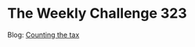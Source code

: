 # The Weekly Challenge 323

Blog: [Counting the tax](https://dev.to/simongreennet/weekly-challenge-counting-the-tax-53fh)
